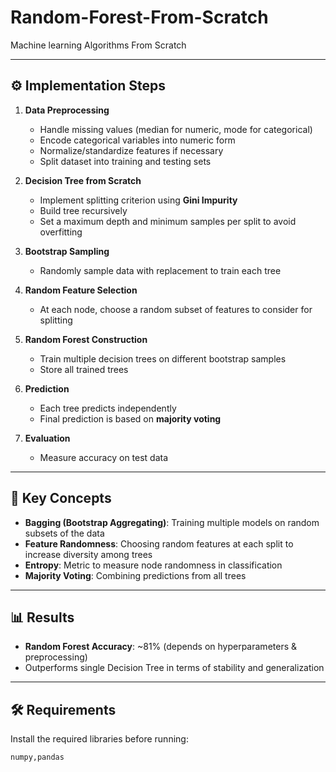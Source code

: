 # Random-Forest-From-Scratch
Machine learning Algorithms From Scratch

---

## ⚙️ Implementation Steps

1. **Data Preprocessing**
   - Handle missing values (median for numeric, mode for categorical)
   - Encode categorical variables into numeric form
   - Normalize/standardize features if necessary
   - Split dataset into training and testing sets

2. **Decision Tree from Scratch**
   - Implement splitting criterion using **Gini Impurity**
   - Build tree recursively
   - Set a maximum depth and minimum samples per split to avoid overfitting

3. **Bootstrap Sampling**
   - Randomly sample data with replacement to train each tree

4. **Random Feature Selection**
   - At each node, choose a random subset of features to consider for splitting

5. **Random Forest Construction**
   - Train multiple decision trees on different bootstrap samples
   - Store all trained trees

6. **Prediction**
   - Each tree predicts independently
   - Final prediction is based on **majority voting**

7. **Evaluation**
   - Measure accuracy on test data
   

---

## 🧠 Key Concepts

- **Bagging (Bootstrap Aggregating)**: Training multiple models on random subsets of the data
- **Feature Randomness**: Choosing random features at each split to increase diversity among trees
- **Entropy**: Metric to measure node randomness in classification
- **Majority Voting**: Combining predictions from all trees

---

## 📊 Results

- **Random Forest Accuracy**: ~81% (depends on hyperparameters & preprocessing)
- Outperforms single Decision Tree in terms of stability and generalization

---

## 🛠 Requirements

Install the required libraries before running:

```bash
numpy,pandas
